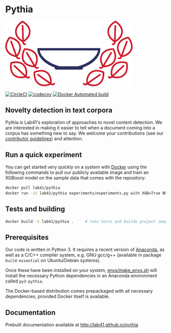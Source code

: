 # Pythia

<img src="assets/pythia_logo.png" width="400" alt="pythia logo" />

[![CircleCI](https://circleci.com/gh/Lab41/pythia.svg?style=shield)](https://circleci.com/gh/Lab41/pythia)
[![codecov](https://codecov.io/gh/Lab41/pythia/branch/master/graph/badge.svg)](https://codecov.io/gh/Lab41/pythia)
[![Docker Automated build](https://img.shields.io/docker/automated/jrottenberg/ffmpeg.svg?maxAge=2592000)](https://hub.docker.com/r/lab41/pythia/)


## Novelty detection in text corpora

Pythia is Lab41's exploration of approaches to novel content detection. We are interested in making it easier to tell when a document coming into a corpus has something new to say.
We welcome your contributions (see our [contributor guidelines](CONTRIBUTING.md)) and attention.

## Run a quick experiment

You can get started very quickly on a system with [Docker](https://www.docker.com/) using the following commands
to pull our publicly available image and train an XGBoost model on the sample data that comes with the 
repository:

```sh
docker pull lab41/pythia
docker run -it lab41/pythia experiments/experiments.py with XGB=True BOW_APPEND=True BOW_PRODUCT=True
```



## Tests and building

```sh
docker build -t lab41/pythia .     # runs tests and builds project image
```

## Prerequisites

Our code is written in Python 3. It requires a recent version of [Anaconda](https://www.continuum.io/downloads), as well as a C/C++ compiler system,
e.g. GNU gcc/g++ (available in package `build-essential` on Ubuntu/Debian systems).

Once these have been installed on your system, 
[envs/make_envs.sh](envs/make_envs.sh) will install the necessary Python dependencies in
an Anaconda environment called `py3-pythia`.

The Docker-based distribution comes prepackaged with all necessary dependencies, provided
Docker itself is available.

## Documentation

Prebuilt documentation available at http://lab41.github.io/pythia
